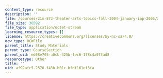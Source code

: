 ```yaml
---
content_type: resource
description: ''
file: /courses/21m-873-theater-arts-topics-fall-2004-january-iap-2005/af92afc52570f43bb01cbfdf161ef3fa_flrpnOS1.pdf
file_size: 36592
file_type: application/octet-stream
learning_resource_types: []
license: https://creativecommons.org/licenses/by-nc-sa/4.0/
ocw_type: OCWFile
parent_title: Study Materials
parent_type: CourseSection
parent_uid: ed08e705-a0cb-425b-fec6-178c4a073ad8
resourcetype: Other
title: ''
uid: af92afc5-2570-f43b-b01c-bfdf161ef3fa
---
```

